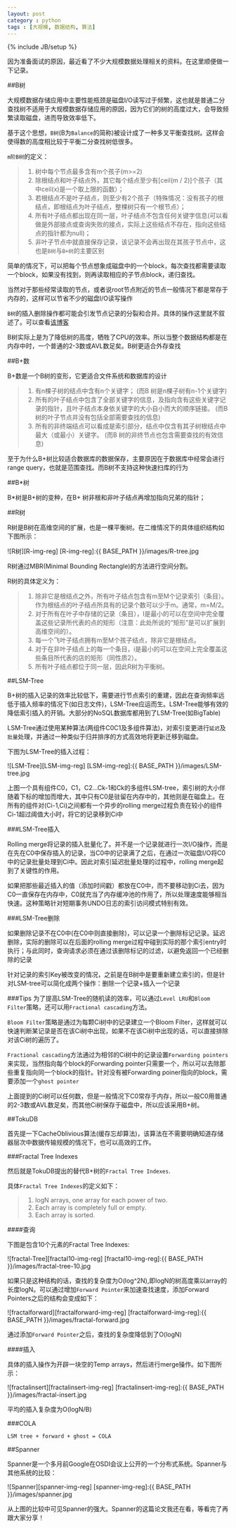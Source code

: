 ```yaml
---
layout: post
category : python
tags : [大规模, 数据结构, 算法]
---
```

{% include JB/setup %}

因为准备面试的原因，最近看了不少大规模数据处理相关的资料。在这里顺便做一下记录。

##B树

大规模数据存储应用中主要性能瓶颈是磁盘I/O读写过于频繁，这也就是普通二分查找树不适用于大规模数据存储应用的原因，因为它们的树的高度过大，会导致频繁读取磁盘，进而导致效率低下。

基于这个思想，`B树`(B为`Balance`的简称)被设计成了一种多叉平衡查找树。这样会使得数的高度相比较于平衡二分查找树低很多。

`m阶B树`的定义：

>1. 树中每个节点最多含有m个孩子(m>=2)
>2. 除根结点和叶子结点外，其它每个结点至少有[ceil(m / 2)]个孩子（其中ceil(x)是一个取上限的函数）；
>3. 若根结点不是叶子结点，则至少有2个孩子（特殊情况：没有孩子的根结点，即根结点为叶子结点，整棵树只有一个根节点）；
>4. 所有叶子结点都出现在同一层，叶子结点不包含任何关键字信息(可以看做是外部接点或查询失败的接点，实际上这些结点不存在，指向这些结点的指针都为null)；
>5. 非叶子节点中就直接保存记录，该记录不会再出现在其孩子节点中，这也是`B树`与`B+树`的主要区别

简单的情况下，可以把每个节点想象成磁盘中的一个block，每次查找都需要读取一个block，如果没有找到，则再读取相应的子节点block，递归查找。

当然对于那些经常读取的节点，或者说root节点附近的节点一般情况下都是常存于内存的，这样可以节省不少的磁盘I/O读写操作

`B树`的插入删除操作都可能会引发节点记录的分裂和合并。具体的操作这里就不叙述了。可以查看[该博客](http://blog.csdn.net/v_july_v/article/details/6530142)

B树实际上是为了降低树的高度，牺牲了CPU的效率。所以当整个数据结构都是在内存中时，一个普通的2-3数或AVL数足矣。B树更适合外存查找

##B+数

B+数是一个B树的变形，它更适合文件系统和数据库的设计

>1. 有n棵子树的结点中含有n个关键字； (而B 树是n棵子树有n-1个关键字)
>2. 所有的叶子结点中包含了全部关键字的信息，及指向含有这些关键字记录的指针，且叶子结点本身依关键字的大小自小而大的顺序链接。 (而B 树的叶子节点并没有包括全部需要查找的信息)
>3. 所有的非终端结点可以看成是索引部分，结点中仅含有其子树根结点中最大（或最小）关键字。 (而B 树的非终节点也包含需要查找的有效信息)

至于为什么B+树比较适合数据库的数据保存，主要原因在于数据库中经常会进行range query，也就是范围查找。而B树不支持这种快速扫库的行为

##B*树

B*树是B+树的变种，在B+ 树非根和非叶子结点再增加指向兄弟的指针；

##R树

R树是B树在高维空间的扩展，也是一棵平衡树。在二维情况下的具体组织结构如下图所示：

![R树][R-img-reg]
[R-img-reg]:{{ BASE_PATH }}/images/R-tree.jpg

R树通过MBR(Minimal Bounding Rectangle)的方法进行空间分割。

R树的具体定义为：

>1. 除非它是根结点之外，所有叶子结点包含有m至M个记录索引（条目）。作为根结点的叶子结点所具有的记录个数可以少于m。通常，m=M/2。
>2. 对于所有在叶子中存储的记录（条目），I是最小的可以在空间中完全覆盖这些记录所代表的点的矩形（注意：此处所说的“矩形”是可以扩展到高维空间的）。
>3. 每一个飞叶子结点拥有m至M个孩子结点，除非它是根结点。
>4. 对于在非叶子结点上的每一个条目，i是最小的可以在空间上完全覆盖这些条目所代表的店的矩形（同性质2）。
>5. 所有叶子结点都位于同一层，因此R树为平衡树。

##LSM-Tree

B+树的插入记录的效率比较低下，需要进行节点索引的重建，因此在查询频率远低于插入频率的情况下(如日志文件)，LSM-Tree应运而生。LSM-Tree能够有效的降低索引插入的开销。大部分的NoSQL数据库都用到了LSM-Tree(如BigTable)

LSM-Tree通过使用某种算法(两组件C0C1及多组件算法)，对索引变更进行`延迟`及`批量`处理，并通过一种类似于归并排序的方式高效地将更新迁移到磁盘。

下图为LSM-Tree的插入过程：

![LSM-Tree][LSM-img-reg]
[LSM-img-reg]:{{ BASE_PATH }}/images/LSM-tree.jpg

上图一个具有组件C0，C1，C2…Ck-1和Ck的多组件LSM-tree，索引树的大小伴随着下标的增加而增大，其中只有C0是驻留在内存中的，其他则是在磁盘上。在所有的组件对(Ci-1,Ci)之间都有一个异步的rolling merge过程负责在较小的组件Ci-1超过阈值大小时，将它的记录移到Ci中

###LSM-Tree插入 

Rolling merge将记录的插入批量化了。并不是一个记录就进行一次I/O操作，而是在先在C0中保存插入的记录，当C0中的记录满了之后，在通过一次磁盘I/O将C0中的记录批量处理到Ci中。因此对索引延迟批量处理的过程中，rolling merge起到了关键性的作用。

如果把那些最近插入的值（添加时间戳）都放在C0中，而不要移动到Ci去，因为C0一直保存在内存中，C0就充当了内存缓冲池的作用了，所以处理速度能够相当快速。这种策略针对短期事务UNDO日志的索引访问模式特别有效。

###LSM-Tree删除 

如果删除记录不在C0中(在C0中则直接删除)，可以记录一个删除标记记录。延迟删除，实际的删除可以在后面的rolling merge过程中碰到实际的那个索引entry时执行；与此同时，查询请求必须在通过该删除标记的过滤，以避免返回一个已经删除的记录

针对记录的索引Key被改变的情况，之前是在B树中是要重新建立索引的，但是针对LSM-tree可以简化成两个操作：删除一个记录+插入一个记录

###Tips
为了提高LSM-Tree的随机读的效率，可以通过`Level LRU`和`Bloom Filter`策略，还可以用`Fractional cascading`方法。

`Bloom Filter`策略是通过为每颗Ci树中的记录建立一个Bloom Filter，这样就可以快速判断某记录是否在该Ci树中出现，如果不在该Ci树中出现的话，可以直接排除对该Ci树的遍历了。

`Fractional cascading`方法通过为相邻的Ci树中的记录设置`Forwarding pointers`来实现，当然指向每个block的Forwarding pointer只需要一个，所以可以去除那些重复指向同一个block的指针。针对没有被Forwarding poiner指向的block，需要添加一个`ghost pointer`

上面提到的Ci树可以任何数，但是一般情况下C0常存于内存，所以一般C0用普通的2-3数或AVL数足矣，而其他Ci树保存于磁盘中，所以应该采用B+树。

##TokuDB

首先提一下CacheOblivious算法(缓存忘却算法)，该算法在不需要明确知道存储器层次中数据传输规模的情况下，也可以高效的工作。

###Fractal Tree Indexes

然后就是TokuDB提出的替代B+树的`Fractal Tree Indexes`.

具体`Fractal Tree Indexes`的定义如下：

>1. logN arrays, one array for each power of two.
>2. Each array is completely full or empty.
>3. Each array is sorted.

####查询

下图是包含10个元素的Fractal Tree Indexes:

![fractal-Tree][fractal10-img-reg]
[fractal10-img-reg]:{{ BASE_PATH }}/images/fractal-tree-10.jpg

如果只是这种结构的话，查找的复杂度为O(log^2N),即logN的树高度乘以array的长度logN。可以通过增加`Forward Pointer`来加速查找速度，添加Forward Pointers之后的结构会变成如下：

![fractalforward][fractalforward-img-reg]
[fractalforward-img-reg]:{{ BASE_PATH }}/images/fractal-forward.jpg

通过添加`Forward Pointer`之后，查找的复杂度降低到了O(logN)

####插入

具体的插入操作为开辟一块空的Temp arrays，然后进行merge操作。如下图所示：

![fractalinsert][fractalinsert-img-reg]
[fractalinsert-img-reg]:{{ BASE_PATH }}/images/fractal-insert.jpg

平均的插入复杂度为O(logN/B)

###COLA

`LSM tree + forward + ghost = COLA`

##Spanner

Spanner是一个多月前Google在OSDI会议上公开的一个分布式系统。Spanner与其他系统的比较：

![Spanner][spanner-img-reg]
[spanner-img-reg]:{{ BASE_PATH }}/images/spanner.jpg

从上图的比较中可见Spanner的强大。Spanner的这篇论文我还在看，等看完了再跟大家分享！